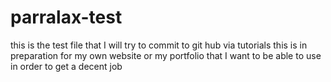 # parralax-test
this is the test file that I will try to commit to git hub via tutorials this is in preparation for my own website or my portfolio that I want to be able to use in order to get  a decent job
